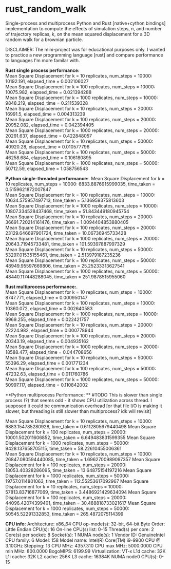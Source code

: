 # rust_random_walk
Single-process and multiprocess Python and Rust [native+cython bindings] implementation to compute the effects of simulation steps, n, and number of trajectory replicas, k, on the mean squared displacement for a 3D random walk for a brownian particle.

DISCLAIMER: The mini-project was for educational purposes only. I wanted to practice a new programming language [rust] and compare performance to languages I'm more familar with.


**Rust single process performance:**  
Mean Square Displacement for k = 10 replicates, num_steps = 10000: 10192.191, elapsed_time = 0.002106027  
Mean Square Displacement for k = 100 replicates, num_steps = 10000: 10075.982, elapsed_time = 0.021394288  
Mean Square Displacement for k = 1000 replicates, num_steps = 10000: 9848.219, elapsed_time = 0.211539328  
Mean Square Displacement for k = 10 replicates, num_steps = 20000: 16991.5, elapsed_time = 0.004313239  
Mean Square Displacement for k = 100 replicates, num_steps = 20000: 20952.082, elapsed_time = 0.042394405  
Mean Square Displacement for k = 1000 replicates, num_steps = 20000: 20291.637, elapsed_time = 0.422848057  
Mean Square Displacement for k = 10 replicates, num_steps = 50000: 40920.28, elapsed_time = 0.010577796  
Mean Square Displacement for k = 100 replicates, num_steps = 50000: 46258.684, elapsed_time = 0.106180895  
Mean Square Displacement for k = 1000 replicates, num_steps = 50000: 50712.59, elapsed_time = 1.058756543  

**Python single-threaded performance:**. 
Mean Square Displacement for k = 10 replicates, num_steps = 10000: 6833.8876915999035, time_taken = 0.5159621872007847  
Mean Square Displacement for k = 100 replicates, num_steps = 10000: 10634.575957497713, time_taken = 5.136959375813603  
Mean Square Displacement for k = 1000 replicates, num_steps = 10000: 10807.334528437468, time_taken = 51.843449180945754  
Mean Square Displacement for k = 10 replicates, num_steps = 20000: 36691.720214161476, time_taken = 1.0094404853880405  
Mean Square Displacement for k = 100 replicates, num_steps = 20000: 23129.646697901724, time_taken = 10.06736945733428  
Mean Square Displacement for k = 1000 replicates, num_steps = 20000: 20643.71945733481, time_taken = 101.59397887997329  
Mean Square Displacement for k = 10 replicates, num_steps = 50000: 53297.01535155461, time_taken = 2.513979187235236  
Mean Square Displacement for k = 100 replicates, num_steps = 50000: 48949.95597669806, time_taken = 25.25233313627541  
Mean Square Displacement for k = 1000 replicates, num_steps = 50000: 48440.117448288045, time_taken = 251.9878515955060  

**Rust multiprocess performance:**.  
Mean Square Displacement for k = 10 replicates, num_steps = 10000: 8747.771, elapsed_time = 0.000950147  
Mean Square Displacement for k = 100 replicates, num_steps = 10000: 10360.072, elapsed_time = 0.002640583  
Mean Square Displacement for k = 1000 replicates, num_steps = 10000: 9969.255, elapsed_time = 0.022421757  
Mean Square Displacement for k = 10 replicates, num_steps = 20000: 22224.982, elapsed_time = 0.000778944  
Mean Square Displacement for k = 100 replicates, num_steps = 20000: 20343.19, elapsed_time = 0.004935162  
Mean Square Displacement for k = 1000 replicates, num_steps = 20000: 18588.477, elapsed_time = 0.044708656  
Mean Square Displacement for k = 10 replicates, num_steps = 50000: 55396.29, elapsed_time = 0.001771234  
Mean Square Displacement for k = 100 replicates, num_steps = 50000: 47232.63, elapsed_time = 0.011760786  
Mean Square Displacement for k = 1000 replicates, num_steps = 50000: 50997.117, elapsed_time = 0.110842002  

**Python multiprocess Performance: **
#TODO This is slower than single process (?) that seems odd - it shows CPU utilization across thread. I supposed it could be communication overhead [or that file I/O is making it slower, but threading is still slower than multiprocess? idk will revisit]

Mean Square Displacement for k = 10 replicates, num_steps = 10000: 6883.154785280928, time_taken = 0.6112805679440498 
Mean Square Displacement for k = 100 replicates, num_steps = 20000: 10001.502011606852, time_taken = 6.649483831599355 
Mean Square Displacement for k = 1000 replicates, num_steps = 50000: 9428.137658705115, time_taken = 58.22610455006361           
Mean Square Displacement for k = 10 replicates, num_steps = 10000: 26847.080594440085, time_taken = 1.6962700989097357 
Mean Square Displacement for k = 100 replicates, num_steps = 20000: 18053.40328286095, time_taken = 13.64875154197216 
Mean Square Displacement for k = 1000 replicates, num_steps = 50000: 19757.0114801063, time_taken = 112.55253617092967 
Mean Square Displacement for k = 10 replicates, num_steps = 10000: 57813.83716877069, time_taken = 3.4486921429634094 
Mean Square Displacement for k = 100 replicates, num_steps = 20000: 44096.42074399401, time_taken = 30.488818733021617 
Mean Square Displacement for k = 1000 replicates, num_steps = 50000: 50545.52291332853, time_taken = 265.4872075114399 


**CPU info:**
Architecture:        x86_64
CPU op-mode(s):      32-bit, 64-bit
Byte Order:          Little Endian
CPU(s):              16
On-line CPU(s) list: 0-15
Thread(s) per core:  2
Core(s) per socket:  8
Socket(s):           1
NUMA node(s):        1
Vendor ID:           GenuineIntel
CPU family:          6
Model:               158
Model name:          Intel(R) Core(TM) i9-9900 CPU @ 3.10GHz
Stepping:            13
CPU MHz:             4357.310
CPU max MHz:         5000.0000
CPU min MHz:         800.0000
BogoMIPS:            6199.99
Virtualization:      VT-x
L1d cache:           32K
L1i cache:           32K
L2 cache:            256K
L3 cache:            16384K
NUMA node0 CPU(s):   0-15
